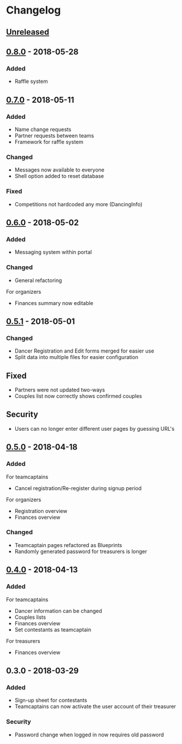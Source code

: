 # Changelog

## [Unreleased]


## [0.8.0] - 2018-05-28
### Added
- Raffle system


## [0.7.0] - 2018-05-11
### Added
- Name change requests
- Partner requests between teams
- Framework for raffle system

### Changed
- Messages now available to everyone
- Shell option added to reset database

### Fixed
- Competitions not hardcoded any more (DancingInfo)


## [0.6.0] - 2018-05-02
### Added
- Messaging system within portal

### Changed
- General refactoring

For organizers
- Finances summary now editable


## [0.5.1] - 2018-05-01
### Changed
- Dancer Registration and Edit forms merged for easier use
- Split data into multiple files for easier configuration

## Fixed
- Partners were not updated two-ways
- Couples list now correctly shows confirmed couples

## Security
- Users can no longer enter different user pages by guessing URL's



## [0.5.0] - 2018-04-18
### Added
For teamcaptains
- Cancel registration/Re-register during signup period

For organizers
- Registration overview
- Finances overview

### Changed
- Teamcaptain pages refactored as Blueprints
- Randomly generated password for treasurers is longer


## [0.4.0] - 2018-04-13
### Added
For teamcaptains
- Dancer information can be changed
- Couples lists
- Finances overview
- Set contestants as teamcaptain

For treasurers
- Finances overview


## 0.3.0 - 2018-03-29
### Added
- Sign-up sheet for contestants
- Teamcaptains can now activate the user account of their treasurer

### Security
- Password change when logged in now requires old password


[Unreleased]: https://github.com/AlenAlic/NTDS_webportal/compare/v0.8.0...HEAD
[0.8.0]: https://github.com/AlenAlic/NTDS_webportal/compare/v0.8.0...v0.7.0
[0.7.0]: https://github.com/AlenAlic/NTDS_webportal/compare/v0.7.0...v0.6.0
[0.6.0]: https://github.com/AlenAlic/NTDS_webportal/compare/v0.5.1...v0.6.0
[0.5.1]: https://github.com/AlenAlic/NTDS_webportal/compare/v0.5.0...v0.5.1
[0.5.0]: https://github.com/AlenAlic/NTDS_webportal/compare/v0.4.0...v0.5.0
[0.4.0]: https://github.com/AlenAlic/NTDS_webportal/compare/v0.3.0...v0.4.0